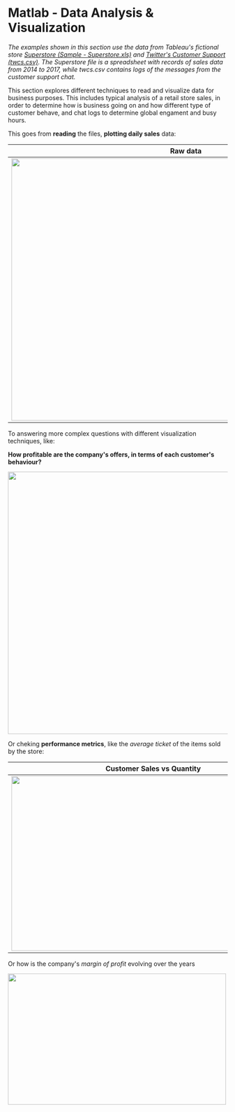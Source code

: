 # Matlab - Data Analysis & Visualization
*The examples shown in this section use the data from Tableau's fictional store [Superstore (Sample - Superstore.xls)](https://community.tableau.com/s/question/0D54T00000CWeX8SAL/sample-superstore-sales-excelxls) and [Twitter's Customer Support (twcs.csv)](https://www.kaggle.com/thoughtvector/customer-support-on-twitter). The Superstore file is a spreadsheet with records of sales data from 2014 to 2017, while twcs.csv contains logs of the messages from the customer support chat.*

This section explores different techniques to read and visualize data for business purposes. This includes typical analysis of a retail store sales, in order to determine how is business going on and how different type of customer behave, and chat logs to determine global engament and busy hours.

This goes from **reading** the files, **plotting daily sales** data:

Raw data |  Processed yearly data
:-------------------------:|:-------------------------:
<img src="https://github.com/MystoganX/MATLAB-Data-Analysis/blob/master/Figures/FiilteredSales_small.png" width="800" height="600" />  |  <img src="https://github.com/MystoganX/MATLAB-Data-Analysis/blob/master/Figures/YearlySales_small.png" width="800" height="600" />


To answering more complex questions with different visualization techniques, like:

**How profitable are the company's offers, in terms of each customer's behaviour?**

<img src="https://github.com/MystoganX/MATLAB-Data-Analysis/blob/master/Figures/CustomerSalesVsProfit_small.png" width="800" height="600" />

Or cheking **performance metrics**, like the *average ticket* of the items sold by the store:

Customer Sales vs Quantity |  Average Ticket 
:-------------------------:|:-------------------------:
<img src="https://github.com/MystoganX/MATLAB-Data-Analysis/blob/master/Figures/CustomerSalesVsQuantity_small.png" width="650" height="400" />  |  <img src="https://github.com/MystoganX/MATLAB-Data-Analysis/blob/master/Figures/AverageTicket_small.png" width="650" height="400" />

Or how is the company's *margin of profit* evolving over the years 

<img src="https://github.com/MystoganX/MATLAB-Data-Analysis/blob/master/Figures/ProfitVsCost.png" width="500" height="300"/>
